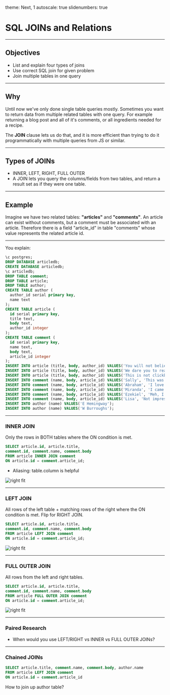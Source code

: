 theme: Next, 1
autoscale: true
slidenumbers: true
<!-- @author: Pete Silva -->

# SQL JOINs and Relations

---

## Objectives
- List and explain four types of joins
- Use correct SQL join for given problem
- Join multiple tables in one query

---

## Why

Until now we've only done single table queries mostly. Sometimes you want to return data from multiple related tables with one query. For example returning a blog post and all of it's comments, or all ingredients needed for a recipe.

The **JOIN** clause lets us do that, and it is more efficient than trying to do it programmatically with multiple queries from JS or similar.

---

## Types of JOINs
- INNER, LEFT, RIGHT, FULL OUTER
- A JOIN lets you query the columns/fields from two tables, and return a result set as if they were one table.

---

## Example
Imagine we have two related tables: **"articles"** and **"comments"**. An article can exist without comments, but a comment must be associated with an article. Therefore there is a field "article_id" in table "comments" whose value represents the related article id.

---
You explain:

```sql
\c postgres;
DROP DATABASE articledb;
CREATE DATABASE articledb;
\c articledb;
DROP TABLE comment;
DROP TABLE article;
DROP TABLE author;
CREATE TABLE author (
  author_id serial primary key,
  name text
);
CREATE TABLE article (
  id serial primary key,
  title text,
  body text,
  author_id integer
);
CREATE TABLE comment (
  id serial primary key,
  name text,
  body text,
  article_id integer
);
INSERT INTO article (title, body, author_id) VALUES('You will not believe...', 'Biloxi, MS- Local man Ernest Weaver...', 1);
INSERT INTO article (title, body, author_id) VALUES('We dare you to read...', 'A story that will melt your heart with kittens...', 2);
INSERT INTO article (title, body, author_id) VALUES('This is not clickbait', 'Local squirrel wrangler finds himself in a serious situation...', 3);
INSERT INTO comment (name, body, article_id) VALUES('Sally', 'This was very believable.', 1);
INSERT INTO comment (name, body, article_id) VALUES('Abraham', 'I love Biloxi.', 1);
INSERT INTO comment (name, body, article_id) VALUES('Miranda', 'I came for the kittens. I stayed for the prose.', 2);
INSERT INTO comment (name, body, article_id) VALUES('Ezekiel', 'Meh, I like turtles.', 2);
INSERT INTO comment (name, body, article_id) VALUES('Lisa', 'Not impressed. Do it again.', 7);
INSERT INTO author (name) VALUES('E Hemingway');
INSERT INTO author (name) VALUES('W Burroughs');
```

---

### INNER JOIN
Only the rows in BOTH tables where the ON condition is met.

```sql
SELECT article.id, article.title,
comment.id, comment.name, comment.body
FROM article INNER JOIN comment
ON article.id = comment.article_id;
```

- Aliasing: table.column is helpful

![right fit](http://www.dofactory.com/Images/sql-inner-join.png)

---

### LEFT JOIN
All rows of the left table + matching rows of the right where the ON condition is met. Flip for RIGHT JOIN.

```sql
SELECT article.id, article.title,
comment.id, comment.name, comment.body
FROM article LEFT JOIN comment
ON article.id = comment.article_id;
```
![right fit](http://www.dofactory.com/Images/sql-left-join.png)

---

### FULL OUTER JOIN
All rows from the left and right tables.

```sql
SELECT article.id, article.title,
comment.id, comment.name, comment.body
FROM article FULL OUTER JOIN comment
ON article.id = comment.article_id;
```

![right fit](http://www.dofactory.com/Images/sql-full-join.png)

---

### Paired Research
- When would you use LEFT/RIGHT vs INNER vs FULL OUTER JOINs?

---

### Chained JOINs

```sql
SELECT article.title, comment.name, comment.body, author.name
FROM article LEFT JOIN comment
ON article.id = comment.article_id
```

How to join up author table?
